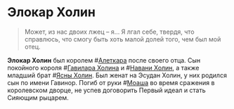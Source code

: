 # Элокар Холин

> Может, из нас двоих лжец – я… Я лгал себе, твердя, что справлюсь, что смогу быть хоть малой долей того, чем был мой отец.

**Элокар Холин** был королем #[Алеткара](locations/alethkar) после своего отца. Сын покойного короля #[Гавилара Холина](characters/gavilar) и #[Навани Холин](characters/navani), а также младший брат #[Ясны Холин](characters/jasnah). Был женат на Эсудан Холин, у них родился сын по имени Гавинор. Погиб от руки #[Моаша](characters/moash) во время сражения в королевском дворце, не успев договорить Первый идеал и стать Сияющим рыцарем.
